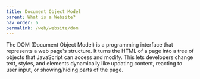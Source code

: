 ```yaml
---
title: Document Object Model
parent: What is a Website?
nav_order: 6
permalink: /web/website/dom
---
```

The DOM (Document Object Model) is a programming interface that represents a web page's structure. It turns the HTML of a page into a tree of objects that JavaScript can access and modify. This lets developers change text, styles, and elements dynamically like updating content, reacting to user input, or showing/hiding parts of the page.
